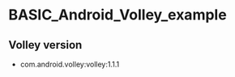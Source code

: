 # BASIC_Android_Volley_example

Volley version
----------------------------
* com.android.volley:volley:1.1.1
